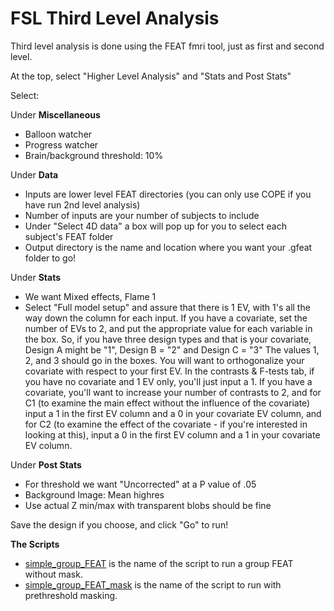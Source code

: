 # FSL Third Level Analysis

Third level analysis is done using the FEAT fmri tool, just as first and second level.

At the top, select "Higher Level Analysis" and "Stats and Post Stats"

Select: 

Under **Miscellaneous** 
  * Balloon watcher
  * Progress watcher
  * Brain/background threshold: 10%

Under **Data** 
  * Inputs are lower level FEAT directories (you can only use COPE if you have run 2nd level analysis)
  * Number of inputs are your number of subjects to include
  * Under "Select 4D data" a box will pop up for you to select each subject's FEAT folder
  * Output directory is the name and location where you want your .gfeat folder to go!

Under **Stats** 
  * We want Mixed effects, Flame 1
  * Select "Full model setup" and assure that there is 1 EV, with 1's all the way down the column for each input.  If you have a covariate, set the number of EVs to 2, and put the appropriate value for each variable in the box.  So, if you have three design types and that is your covariate, Design A might be "1", Design B = "2" and Design C = "3"  The values 1, 2, and 3 should go in the boxes. You will want to orthogonalize your covariate with respect to your first EV.  In the contrasts & F-tests tab, if you have no covariate and 1 EV only, you'll just input a 1.  If you have a covariate, you'll want to increase your number of contrasts to 2, and for C1 (to examine the main effect without the influence of the covariate) input a 1 in the first EV column and a 0 in your covariate EV column, and for C2 (to examine the effect of the covariate - if you're interested in looking at this), input a 0 in the first EV column and a 1 in your covariate EV column.

Under **Post Stats** 
  * For threshold we want "Uncorrected" at a P value of .05
  * Background Image: Mean highres
  * Use actual Z min/max with transparent blobs should be fine

Save the design if you choose, and click "Go" to run!

**The Scripts** 

 - [simple_group_FEAT](simple-group-feat.md) is the name of the script to run a group FEAT without mask. 
 - [simple_group_FEAT_mask](simple-group-feat-mask.md) is the name of the script to run with prethreshold masking.
